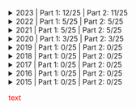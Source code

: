 
<details>
<summary> 2023 | Part 1: 12/25 | Part 2: 11/25 </summary>
 
| Day | Title | Part 1 | Part 2 |
| :---: | :---: | :---: | :---: |
| [Day 1](https://adventofcode.com/2023/day/1) | Trebuchet?!  | ⭐ | ⭐ |
| [Day 2](https://adventofcode.com/2023/day/2) | Cube Conundrum  | ⭐ | ⭐ |
| [Day 3](https://adventofcode.com/2023/day/3) | Gear Ratios  | ⭐ | ⭐ |
| [Day 4](https://adventofcode.com/2023/day/4) | Scratchcards  | ⭐ | ⭐ |
| [Day 5](https://adventofcode.com/2023/day/5) | If You Give A Seed A Fertilizer  | ⭐ | ⭐ |
| [Day 6](https://adventofcode.com/2023/day/6) | Wait For It  | ⭐ | ⭐ |
| [Day 7](https://adventofcode.com/2023/day/7) | Camel Cards  | ⭐ | ⭐ |
| [Day 8](https://adventofcode.com/2023/day/8) | Haunted Wasteland  | ⭐ | ⭐ |
| [Day 9](https://adventofcode.com/2023/day/9) | Mirage Maintenance  | ⭐ | ⭐ |
| [Day 10](https://adventofcode.com/2023/day/10) | Pipe Maze  | ⭐ | ⭐ |
| [Day 11](https://adventofcode.com/2023/day/11) | Cosmic Expansion  | ⭐ | ⭐ |
| [Day 15](https://adventofcode.com/2023/day/15) | Lens Library  | ⭐ |   |
</details>

<details>
<summary> 2022 | Part 1:  5/25 | Part 2:  5/25 </summary>
 
| Day | Title | Part 1 | Part 2 |
| :---: | :---: | :---: | :---: |
| [Day 1](https://adventofcode.com/2022/day/1) | Calorie Counting  | ⭐ | ⭐ |
| [Day 2](https://adventofcode.com/2022/day/2) | Rock Paper Scissors  | ⭐ | ⭐ |
| [Day 3](https://adventofcode.com/2022/day/3) | Rucksack Reorganization  | ⭐ | ⭐ |
| [Day 4](https://adventofcode.com/2022/day/4) | Camp Cleanup  | ⭐ | ⭐ |
| [Day 5](https://adventofcode.com/2022/day/5) | Supply Stacks  | ⭐ | ⭐ |
</details>

<details>
<summary> 2021 | Part 1:  5/25 | Part 2:  5/25 </summary>
 
| Day | Title | Part 1 | Part 2 |
| :---: | :---: | :---: | :---: |
| [Day 1](https://adventofcode.com/2021/day/1) | Sonar Sweep  | ⭐ | ⭐ |
| [Day 2](https://adventofcode.com/2021/day/2) | Dive!  | ⭐ | ⭐ |
| [Day 3](https://adventofcode.com/2021/day/3) | Binary Diagnostic  | ⭐ | ⭐ |
| [Day 4](https://adventofcode.com/2021/day/4) | Giant Squid  | ⭐ | ⭐ |
| [Day 5](https://adventofcode.com/2021/day/5) | Hydrothermal Venture  | ⭐ | ⭐ |
</details>

<details>
<summary> 2020 | Part 1:  3/25 | Part 2:  3/25 </summary>
 
| Day | Title | Part 1 | Part 2 |
| :---: | :---: | :---: | :---: |
| [Day 1](https://adventofcode.com/2020/day/1) | Report Repair  | ⭐ | ⭐ |
| [Day 2](https://adventofcode.com/2020/day/2) | Password Philosophy  | ⭐ | ⭐ |
| [Day 3](https://adventofcode.com/2020/day/3) | Toboggan Trajectory  | ⭐ | ⭐ |
</details>

<details>
<summary> 2019 | Part 1:  0/25 | Part 2:  0/25 </summary>
 
| Day | Title | Part 1 | Part 2 |
| :---: | :---: | :---: | :---: |
</details>

<details>
<summary> 2018 | Part 1:  0/25 | Part 2:  0/25 </summary>
 
| Day | Title | Part 1 | Part 2 |
| :---: | :---: | :---: | :---: |
</details>

<details>
<summary> 2017 | Part 1:  0/25 | Part 2:  0/25 </summary>
 
| Day | Title | Part 1 | Part 2 |
| :---: | :---: | :---: | :---: |
</details>

<details>
<summary> 2016 | Part 1:  0/25 | Part 2:  0/25 </summary>
 
| Day | Title | Part 1 | Part 2 |
| :---: | :---: | :---: | :---: |
</details>

<details>
<summary> 2015 | Part 1:  0/25 | Part 2:  0/25 </summary>
 
| Day | Title | Part 1 | Part 2 |
| :---: | :---: | :---: | :---: |
</details>

<span style="color: red;">text</span>